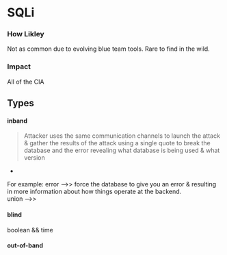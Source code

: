 # SQLi

### How Likley
Not as common due to evolving blue team tools. Rare to find in the wild.

### Impact
All of the CIA 

## Types

#### inband
  > Attacker uses the same communication channels to launch the attack & gather the results of the attack
> using a single quote to break the database and the error revealing what database is being used & what version
-
For example: error -->> force the database to give you an error & resulting in more information about how things operate at the backend.  
  union -->> 
  
      

#### blind
  boolean && time    


#### out-of-band

 
